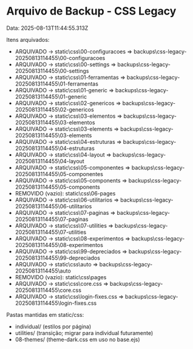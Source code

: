# Arquivo de Backup - CSS Legacy

Data: 2025-08-13T11:44:55.313Z

Itens arquivados:
- ARQUIVADO -> static\css\00-configuracoes => backups\css-legacy-20250813114455\00-configuracoes
- ARQUIVADO -> static\css\00-settings => backups\css-legacy-20250813114455\00-settings
- ARQUIVADO -> static\css\01-ferramentas => backups\css-legacy-20250813114455\01-ferramentas
- ARQUIVADO -> static\css\01-generic => backups\css-legacy-20250813114455\01-generic
- ARQUIVADO -> static\css\02-genericos => backups\css-legacy-20250813114455\02-genericos
- ARQUIVADO -> static\css\03-elementos => backups\css-legacy-20250813114455\03-elementos
- ARQUIVADO -> static\css\03-elements => backups\css-legacy-20250813114455\03-elements
- ARQUIVADO -> static\css\04-estruturas => backups\css-legacy-20250813114455\04-estruturas
- ARQUIVADO -> static\css\04-layout => backups\css-legacy-20250813114455\04-layout
- ARQUIVADO -> static\css\05-componentes => backups\css-legacy-20250813114455\05-componentes
- ARQUIVADO -> static\css\05-components => backups\css-legacy-20250813114455\05-components
- REMOVIDO (vazio): static\css\06-pages
- ARQUIVADO -> static\css\06-utilitarios => backups\css-legacy-20250813114455\06-utilitarios
- ARQUIVADO -> static\css\07-paginas => backups\css-legacy-20250813114455\07-paginas
- ARQUIVADO -> static\css\07-utilities => backups\css-legacy-20250813114455\07-utilities
- ARQUIVADO -> static\css\08-experimentos => backups\css-legacy-20250813114455\08-experimentos
- ARQUIVADO -> static\css\99-depreciados => backups\css-legacy-20250813114455\99-depreciados
- ARQUIVADO -> static\css\auto => backups\css-legacy-20250813114455\auto
- REMOVIDO (vazio): static\css\pages
- ARQUIVADO -> static\css\core.css => backups\css-legacy-20250813114455\core.css
- ARQUIVADO -> static\css\login-fixes.css => backups\css-legacy-20250813114455\login-fixes.css

Pastas mantidas em static/css:
- individual/ (estilos por página)
- utilities/ (transição; migrar para individual futuramente)
- 08-themes/ (theme-dark.css em uso no base.ejs)